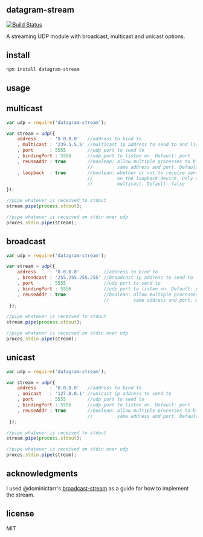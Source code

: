 datagram-stream
---------------

[![Build Status](https://travis-ci.org/wankdanker/node-datagram-stream.svg)](https://travis-ci.org/wankdanker/node-datagram-stream)

A streaming UDP module with broadcast, multicast and unicast options.

install
-------

```bash
npm install datagram-stream
```

usage
-----

## multicast

```js
var udp = require('datagram-stream');

var stream = udp({
    address     : '0.0.0.0'   //address to bind to
    , multicast : '239.5.5.5' //multicast ip address to send to and listen on
    , port      : 5555        //udp port to send to
    , bindingPort : 5556      //udp port to listen on. Default: port
    , reuseAddr : true        //boolean: allow multiple processes to bind to the
                              //         same address and port. Default: true
    , loopback  : true        //boolean: whether or not to receive sent datagrams
                              //         on the loopback device. Only applies to
                              //         multicast. Default: false
});

//pipe whatever is received to stdout
stream.pipe(process.stdout);

//pipe whatever is received on stdin over udp
proces.stdin.pipe(stream);
```

## broadcast

```js
var udp = require('datagram-stream');

var stream = udp({
    address     : '0.0.0.0'         //address to bind to
    , broadcast : '255.255.255.255' //broadcast ip address to send to
    , port      : 5555              //udp port to send to
    , bindingPort : 5556            //udp port to listen on. Default: port
    , reuseAddr : true              //boolean: allow multiple processes to bind to the
                                    //         same address and port. Default: true
 });

//pipe whatever is received to stdout
stream.pipe(process.stdout);

//pipe whatever is received on stdin over udp
proces.stdin.pipe(stream);
```

## unicast

```js
var udp = require('datagram-stream');

var stream = udp({
    address     : '0.0.0.0'   //address to bind to
    , unicast   : '127.0.0.1' //unicast ip address to send to
    , port      : 5555        //udp port to send to
    , bindingPort : 5556      //udp port to listen on. Default: port
    , reuseAddr : true        //boolean: allow multiple processes to bind to the
                              //         same address and port. Default: true
 });

//pipe whatever is received to stdout
stream.pipe(process.stdout);

//pipe whatever is received on stdin over udp
proces.stdin.pipe(stream);
```

acknowledgments
---------------

I used @dominictarr's [broadcast-stream](https://github.com/dominictarr/broadcast-stream) as a
guide for how to implement the stream.


license
-------

MIT

